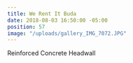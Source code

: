 ```yaml
---
title: We Rent It Buda
date: 2018-08-03 16:50:00 -05:00
position: 57
image: "/uploads/gallery_IMG_7072.JPG"
---
```


Reinforced Concrete Headwall